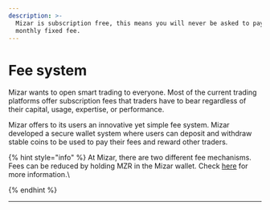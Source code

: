 ```yaml
---
description: >-
  Mizar is subscription free, this means you will never be asked to pay a
  monthly fixed fee.
---
```


# Fee system

Mizar wants to open smart trading to everyone. Most of the current trading platforms offer subscription fees that traders have to bear regardless of their capital, usage, expertise, or performance.

Mizar offers to its users an innovative yet simple fee system. Mizar developed a secure wallet system where users can deposit and withdraw stable coins to be used to pay their fees and reward other traders.

{% hint style="info" %}
At Mizar, there are two different fee mechanisms. Fees can be reduced by holding MZR in the Mizar wallet. Check [here](../star-program-fees-reduction.md) for more information.\

{% endhint %}

****
